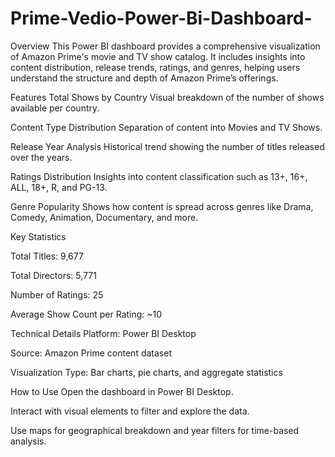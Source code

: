 # Prime-Vedio-Power-Bi-Dashboard-
Overview
This Power BI dashboard provides a comprehensive visualization of Amazon Prime's movie and TV show catalog. It includes insights into content distribution, release trends, ratings, and genres, helping users understand the structure and depth of Amazon Prime’s offerings.

Features
Total Shows by Country
Visual breakdown of the number of shows available per country.

Content Type Distribution
Separation of content into Movies and TV Shows.

Release Year Analysis
Historical trend showing the number of titles released over the years.

Ratings Distribution
Insights into content classification such as 13+, 16+, ALL, 18+, R, and PG-13.

Genre Popularity
Shows how content is spread across genres like Drama, Comedy, Animation, Documentary, and more.

Key Statistics

Total Titles: 9,677

Total Directors: 5,771

Number of Ratings: 25

Average Show Count per Rating: ~10

Technical Details
Platform: Power BI Desktop

Source: Amazon Prime content dataset

Visualization Type: Bar charts, pie charts, and aggregate statistics

How to Use
Open the dashboard in Power BI Desktop.

Interact with visual elements to filter and explore the data.

Use maps for geographical breakdown and year filters for time-based analysis.
